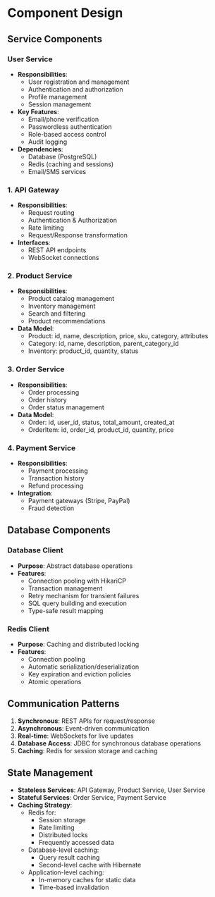 # Component Design

## Service Components

### User Service
- **Responsibilities**:
  - User registration and management
  - Authentication and authorization
  - Profile management
  - Session management
- **Key Features**:
  - Email/phone verification
  - Passwordless authentication
  - Role-based access control
  - Audit logging
- **Dependencies**:
  - Database (PostgreSQL)
  - Redis (caching and sessions)
  - Email/SMS services

### 1. API Gateway
- **Responsibilities**:
  - Request routing
  - Authentication & Authorization
  - Rate limiting
  - Request/Response transformation
- **Interfaces**:
  - REST API endpoints
  - WebSocket connections

### 2. Product Service
- **Responsibilities**:
  - Product catalog management
  - Inventory management
  - Search and filtering
  - Product recommendations
- **Data Model**:
  - Product: id, name, description, price, sku, category, attributes
  - Category: id, name, description, parent_category_id
  - Inventory: product_id, quantity, status

### 3. Order Service
- **Responsibilities**:
  - Order processing
  - Order history
  - Order status management
- **Data Model**:
  - Order: id, user_id, status, total_amount, created_at
  - OrderItem: id, order_id, product_id, quantity, price

### 4. Payment Service
- **Responsibilities**:
  - Payment processing
  - Transaction history
  - Refund processing
- **Integration**:
  - Payment gateways (Stripe, PayPal)
  - Fraud detection

## Database Components

### Database Client
- **Purpose**: Abstract database operations
- **Features**:
  - Connection pooling with HikariCP
  - Transaction management
  - Retry mechanism for transient failures
  - SQL query building and execution
  - Type-safe result mapping

### Redis Client
- **Purpose**: Caching and distributed locking
- **Features**:
  - Connection pooling
  - Automatic serialization/deserialization
  - Key expiration and eviction policies
  - Atomic operations

## Communication Patterns
1. **Synchronous**: REST APIs for request/response
2. **Asynchronous**: Event-driven communication
3. **Real-time**: WebSockets for live updates
4. **Database Access**: JDBC for synchronous database operations
5. **Caching**: Redis for session storage and caching

## State Management
- **Stateless Services**: API Gateway, Product Service, User Service
- **Stateful Services**: Order Service, Payment Service
- **Caching Strategy**:
  - Redis for:
    - Session storage
    - Rate limiting
    - Distributed locks
    - Frequently accessed data
  - Database-level caching:
    - Query result caching
    - Second-level cache with Hibernate
  - Application-level caching:
    - In-memory caches for static data
    - Time-based invalidation
